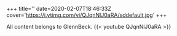 +++
title=''
date=2020-02-07T18:46:33Z
cover='https://i.ytimg.com/vi/QJqnNlJ0aRA/sddefault.jpg'
+++

All content belongs to GlennBeck.
{{< youtube QJqnNlJ0aRA >}}

